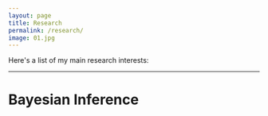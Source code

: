 ```yaml
---
layout: page
title: Research
permalink: /research/
image: 01.jpg
---
```


Here's a list of my main research interests:

***

# Bayesian Inference